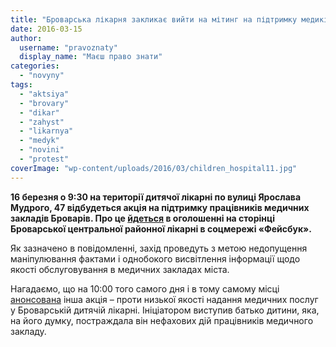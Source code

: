 ```yaml
---
title: "Броварська лікарня закликає вийти на мітинг на підтримку медиків міста"
date: 2016-03-15
author: 
  username: "pravoznaty"
  display_name: "Маєш право знати"
categories: 
  - "novyny"
tags: 
  - "aktsiya"
  - "brovary"
  - "dikar"
  - "zahyst"
  - "likarnya"
  - "medyk"
  - "novini"
  - "protest"
coverImage: "wp-content/uploads/2016/03/children_hospital11.jpg"
---
```


**16 березня о 9:30 на території дитячої лікарні по вулиці Ярослава Мудрого, 47 відбудеться акція на підтримку працівників медичних закладів Броварів. Про це [йдеться](https://www.facebook.com/permalink.php?story_fbid=950646505020997&id=907477522671229&hc_location=ufi) в оголошенні на сторінці Броварської центральної районної лікарні в соцмережі «Фейсбук».**

Як зазначено в повідомленні, захід проведуть з метою недопущення маніпулювання фактами і однобокого висвітлення інформації щодо якості обслуговування в медичних закладах міста.

Нагадаємо, що на 10:00 того самого дня і в тому самому місці [анонсована](https://mpz.brovary.org/u-seredu-brovarchany-piketuvatymut-dytyachu-likarnyu/) інша акція – проти низької якості надання медичних послуг у Броварській дитячій лікарні. Ініціатором виступив батько дитини, яка, на його думку, постраждала він нефахових дій працівників медичного закладу.
